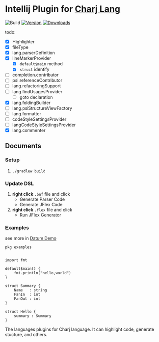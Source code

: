 # Intellij Plugin for [Charj Lang](https://github.com/datum-lang/datum)

![Build](https://github.com/phodal/intellij-charj/workflows/Build/badge.svg)
[![Version](https://img.shields.io/jetbrains/plugin/v/15119-charj.svg)](https://plugins.jetbrains.com/plugin/15119-charj)
[![Downloads](https://img.shields.io/jetbrains/plugin/d/15119-charj.svg)](https://plugins.jetbrains.com/plugin/15119-charj)

todo:

 - [x] Highlighter
 - [x] fileType
 - [x] lang.parserDefinition
 - [x] lineMarkerProvider
      - [x] `default$main` method
      - [x] `struct` identify
 - [ ] completion.contributor
 - [ ] psi.referenceContributor
 - [ ] lang.refactoringSupport
 - [ ] lang.findUsagesProvider
     - [ ] goto declaration
 - [x] lang.foldingBuilder
 - [ ] lang.psiStructureViewFactory
 - [ ] lang.formatter
 - [ ] codeStyleSettingsProvider
 - [ ] langCodeStyleSettingsProvider
 - [x] lang.commenter

## Documents

### Setup

1. `./gradlew build`

### Update DSL

1. **right click** `.bnf` file and click
    - Generate Parser Code
    - Generate JFlex Code
2. **right click** `.flex` file and click
    - Run JFlex Generator

### Examples

see more in [Datum Demo](https://github.com/datum-lang/datum-demo)

```
pkg examples


import fmt

default$main() {
    fmt.println("hello,world")
}

struct Summary {
  	Name   : string
	FanIn  : int
	FanOut : int
}

struct Hello {
    summary : Summary
}
```

<!-- Plugin description -->
The languages plugins for Charj language. It can highlight code, generate stucture, and others.
<!-- Plugin description end -->
